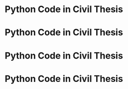 # Python Code  in Civil Thesis


# Python Code  in Civil Thesis



# Python Code  in Civil Thesis


# Python Code  in Civil Thesis
